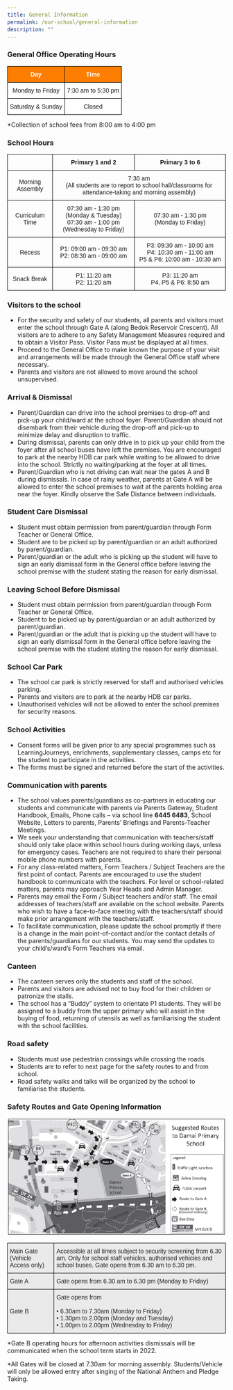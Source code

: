 ```yaml
---
title: General Information
permalink: /our-school/general-information
description: ""
---
```

### General Office Operating Hours

<style type="text/css">
.tg  {border-collapse:collapse;border-spacing:0;}
.tg td{border-color:black;border-style:solid;border-width:1px;font-family:Arial, sans-serif;font-size:14px;
  overflow:hidden;padding:10px 5px;word-break:normal;}
.tg th{border-color:black;border-style:solid;border-width:1px;font-family:Arial, sans-serif;font-size:14px;
  font-weight:normal;overflow:hidden;padding:10px 5px;word-break:normal;}
.tg .tg-pa0n{background-color:#FD7E00;color:#FFF;font-weight:bold;text-align:center;vertical-align:middle}
.tg .tg-f4yw{background-color:#FFF;text-align:center;vertical-align:middle}
</style>
<table class="tg">
<thead>
  <tr>
    <th class="tg-pa0n"><span style="color:#FFF;background-color:#FD7E00">Day</span></th>
    <th class="tg-pa0n"><span style="color:#FFF;background-color:#FD7E00">Time</span></th>
  </tr>
</thead>
<tbody>
  <tr>
    <td class="tg-f4yw">Monday to Friday</td>
    <td class="tg-f4yw">7:30 am to 5:30 pm<br></td>
  </tr>
  <tr>
    <td class="tg-f4yw">Saturday &amp; Sunday</td>
    <td class="tg-f4yw">Closed</td>
  </tr>
</tbody>
</table>

*Collection of school fees from 8:00 am to 4:00 pm

### School Hours

<style type="text/css">
.tg  {border-collapse:collapse;border-spacing:0;}
.tg td{border-color:black;border-style:solid;border-width:1px;font-family:Arial, sans-serif;font-size:14px;
  overflow:hidden;padding:10px 5px;word-break:normal;}
.tg th{border-color:black;border-style:solid;border-width:1px;font-family:Arial, sans-serif;font-size:14px;
  font-weight:normal;overflow:hidden;padding:10px 5px;word-break:normal;}
.tg .tg-0lax{text-align:left;vertical-align:top}
.tg .tg-amwm{font-weight:bold;text-align:center;vertical-align:top}
.tg .tg-nrix{text-align:center;vertical-align:middle}
</style>
<table class="tg">
<thead>
  <tr>
    <th class="tg-0lax"></th>
    <th class="tg-amwm">Primary 1 and 2</th>
    <th class="tg-amwm">Primary 3 to 6</th>
  </tr>
</thead>
<tbody>
  <tr>
    <td class="tg-nrix">Morning Assembly</td>
    <td class="tg-nrix" colspan="2">7:30 am<br>(All students are to report to school hall/classrooms for attendance-taking and morning assembly)</td>
  </tr>
  <tr>
    <td class="tg-nrix">Curriculum Time</td>
    <td class="tg-nrix">07:30 am - 1:30 pm<br>(Monday &amp; Tuesday)<br>07:30 am - 1:00 pm<br>(Wednesday to Friday)</td>
    <td class="tg-nrix">07:30 am - 1:30 pm<br>(Monday to Friday)</td>
  </tr>
  <tr>
    <td class="tg-nrix">Recess  </td>
    <td class="tg-nrix">P1: 09:00 am - 09:30 am<br>P2: 08:30 am - 09:00 am</td>
    <td class="tg-nrix">P3: 09:30 am - 10:00 am<br>P4: 10:30 am - 11:00 am<br>P5 &amp; P6: 10:00 am - 10:30 am<br></td>
  </tr>
  <tr>
    <td class="tg-nrix"> Snack Break</td>
    <td class="tg-nrix">P1: 11:20 am<br>P2: 11:20 am</td>
    <td class="tg-nrix">P3: 11:20 am<br>P4, P5 &amp; P6: 8:50 am<br></td>
  </tr>
</tbody>
</table>

### Visitors to the school

*   For the security and safety of our students, all parents and visitors must enter the school through Gate A (along Bedok Reservoir Crescent). All visitors are to adhere to any Safety Management Measures required and to obtain a Visitor Pass. Visitor Pass must be displayed at all times. 
*   Proceed to the General Office to make known the purpose of your visit and arrangements will be made through the General Office staff where necessary.
*   Parents and visitors are not allowed to move around the school unsupervised.

### Arrival & Dismissal
*   Parent/Guardian can drive into the school premises to drop-off and pick-up your child/ward at the school foyer. Parent/Guardian should not disembark from their vehicle during the drop-off and pick-up to minimize delay and disruption to traffic.
*   During dismissal, parents can only drive in to pick up your child from the foyer after all school buses have left the premises. You are encouraged to park at the nearby HDB car park while waiting to be allowed to drive into the school. Strictly no waiting/parking at the foyer at all times.  
*   Parent/Guardian who is not driving can wait near the gates A and B during dismissals. In case of rainy weather, parents at Gate A will be allowed to enter the school premises to wait at the parents holding area near the foyer. Kindly observe the Safe Distance between individuals.

### Student Care Dismissal

*   Student must obtain permission from parent/guardian through Form Teacher or General Office.      
*   Student are to be picked up by parent/guardian or an adult authorized by parent/guardian.
*   Parent/guardian or the adult who is picking up the student will have to sign an early dismissal form in the General office before leaving the school premise with the student stating the reason for early dismissal.

### Leaving School Before Dismissal

*   Student must obtain permission from parent/guardian through Form Teacher or General Office.  
*   Student to be picked up by parent/guardian or an adult authorized by parent/guardian.
*   Parent/guardian or the adult that is picking up the student will have to sign an early dismissal form in the General office before leaving the school premise with the student stating the reason for early dismissal.

### School Car Park
*   The school car park is strictly reserved for staff and authorised vehicles parking.
*   Parents and visitors are to park at the nearby HDB car parks.
*   Unauthorised vehicles will not be allowed to enter the school premises for security reasons.

### School Activities
*   Consent forms will be given prior to any special programmes such as LearningJourneys, enrichments, supplementary classes, camps etc for the student to participate in the activities.  
*   The forms must be signed and returned before the start of the activities.

### Communication with parents
*   The school values parents/guardians as co-partners in educating our students and communicate with parents via Parents Gateway, Student Handbook, Emails, Phone calls – via school line **6445 6483**, School Website, Letters to parents, Parents’ Briefings and Parents-Teacher Meetings.
*   We seek your understanding that communication with teachers/staff should only take place within school hours during working days, unless for emergency cases. Teachers are not required to share their personal mobile phone numbers with parents.
*   For any class-related matters, Form Teachers / Subject Teachers are the first point of contact. Parents are encouraged to use the student handbook to communicate with the teachers. For level or school-related matters, parents may approach Year Heads and Admin Manager.
*   Parents may email the Form / Subject teachers and/or staff. The email addresses of teachers/staff are available on the school website. Parents who wish to have a face-to-face meeting with the teachers/staff should make prior arrangement with the teachers/staff.
*   To facilitate communication, please update the school promptly if there is a change in the main point-of-contact and/or the contact details of the parents/guardians for our students. You may send the updates to your child’s/ward’s Form Teachers via email.

### Canteen
*   The canteen serves only the students and staff of the school.
*   Parents and visitors are advised not to buy food for their children or patronize the stalls.
*   The school has a “Buddy” system to orientate P1 students. They will be assigned to a buddy from the upper primary who will assist in the buying of food, returning of utensils as well as familiarising the student with the school facilities.
  

### Road safety
*   Students must use pedestrian crossings while crossing the roads.
*   Students are to refer to next page for the safety routes to and from school.
*   Road safety walks and talks will be organized by the school to familiarise the students.

  

### Safety Routes and Gate Opening Information
![](/images/2022%20Routes%20to%20DPS.png)

<style type="text/css">
.tg  {border-collapse:collapse;border-spacing:0;}
.tg td{border-color:black;border-style:solid;border-width:1px;font-family:Arial, sans-serif;font-size:14px;
  overflow:hidden;padding:10px 5px;word-break:normal;}
.tg th{border-color:black;border-style:solid;border-width:1px;font-family:Arial, sans-serif;font-size:14px;
  font-weight:normal;overflow:hidden;padding:10px 5px;word-break:normal;}
.tg .tg-bvia{background-color:#EAEAEA;color:#222;text-align:left;vertical-align:middle}
</style>
<table class="tg">
<thead>
  <tr>
    <th class="tg-bvia"><span style="color:#222;background-color:#EAEAEA">Main Gate (Vehicle Access only)</span></th>
    <th class="tg-bvia"><span style="color:#222;background-color:#EAEAEA">Accessible at all times subject to security screening from 6.30 am. Only for school staff vehicles, authorised vehicles and school buses. Gate opens from 6.30 am to 6.30 pm.</span></th>
  </tr>
</thead>
<tbody>
  <tr>
    <td class="tg-bvia"><span style="color:#222;background-color:#EAEAEA">Gate A</span></td>
    <td class="tg-bvia"><span style="color:#222;background-color:#EAEAEA">Gate opens from 6.30 am to 6.30 pm (Monday to Friday)</span></td>
  </tr>
  <tr>
    <td class="tg-bvia"><span style="color:#222;background-color:#EAEAEA">Gate B</span></td>
    <td class="tg-bvia"><span style="color:#222;background-color:#EAEAEA">Gate opens from</span><br><br>• 6.30am to 7.30am (Monday to Friday)<br>• 1.30pm to 2.00pm (Monday and Tuesday)<br>• 1.00pm to 2.00pm (Wednesday to Friday)</td>
  </tr>
</tbody>
</table>

*Gate B operating hours for afternoon activities dismissals will be communicated when the school term starts in 2022.  

*All Gates will be closed at 7.30am for morning assembly. Students/Vehicle will only be allowed entry after singing of the National Anthem and Pledge Taking.